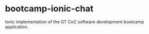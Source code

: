 # bootcamp-ionic-chat
Ionic implementation of the GT CoC software development bootcamp application.
